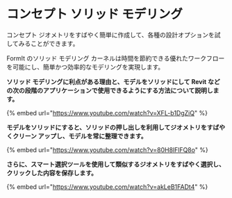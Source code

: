 # コンセプト ソリッド モデリング

コンセプト ジオメトリをすばやく簡単に作成して、各種の設計オプションを試してみることができます。

FormIt のソリッド モデリング カーネルは時間を節約できる優れたワークフローを可能にし、簡単かつ効率的なモデリングを実現します。

**ソリッド モデリングに利点がある理由と、モデルをソリッドにして Revit などの次の段階のアプリケーションで使用できるようにする方法について説明します。**

{% embed url="https://www.youtube.com/watch?v=XFL-b1DgZiQ" %}

**モデルをソリッドにすると、ソリッドの押し出しを利用してジオメトリをすばやくクリーン アップし、モデルを常に整理できます。**

{% embed url="https://www.youtube.com/watch?v=80H8lFlFQ8o" %}

**さらに、スマート選択ツールを使用して類似するジオメトリをすばやく選択し、クリックした内容を保存します。**

{% embed url="https://www.youtube.com/watch?v=akLeB1FADt4" %}





